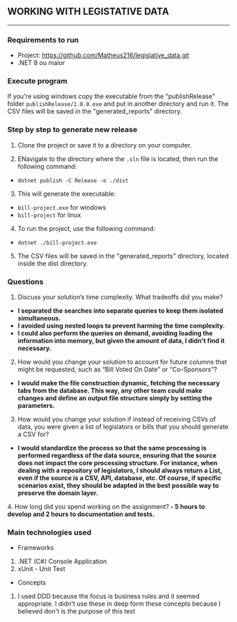 ## WORKING WITH LEGISTATIVE DATA
----
### Requirements to run 
- Project: https://github.com/Matheus216/legislative_data.git
- .NET 8 ou maior


### Execute program 

If you're using windows copy the executable from the "publishRelease" folder `publishRelease/1.0.0.exe` and put in another directory and run it. The CSV files will be saved in the "generated_reports" directory. 


### Step by step to generate new release
1. Clone the project or save it to a directory on your computer.

2. ENavigate to the directory where the `.sln` file is located, then run the following command:

- `dotnet publish -C Release -o ./dist`

3. This will generate the executable:
- `bill-project.exe` for windows 
- `bill-project` for linux 

4. To run the project, use the following command:
- `dotnet ./bill-project.exe`

5. The CSV files will be saved in the "generated_reports" directory, located inside the dist directory.


### Questions 

1. Discuss your solution’s time complexity. What tradeoffs did you make?<b> 
- I separated the searches into separate queries to keep them isolated simultaneous.
- I avoided using nested loops to prevent harming the time complexity.
- I could also perform the queries on demand, avoiding loading the information into memory, but given the amount of data, I didn't find it necessary.
</b>

2. How would you change your solution to account for future columns that might be requested, such as “Bill Voted On Date” or “Co-Sponsors”?<b>
- I would make the file construction dynamic, fetching the necessary tabs from the database.
This way, any other team could make changes and define an output file structure simply by setting the parameters.
</b>

3. How would you change your solution if instead of receiving CSVs of data, you were given a
list of legislators or bills that you should generate a CSV for?<b>
- I would standardize the process so that the same processing is performed regardless of the data source, ensuring that the source does not impact the core processing structure.
For instance, when dealing with a repository of legislators, I should always return a List, even if the source is a CSV, API, database, etc.
Of course, if specific scenarios exist, they should be adapted in the best possible way to preserve the domain layer.
</b>
4. How long did you spend working on the assignment?<b>
- 5 hours to develop and 2 hours to documentation and tests.
</b>


### Main technologies used 

- Frameworks
1. .NET (C#) Console Application
2. xUnit - Unit Test

- Concepts
1. I used DDD because the focus is business rules and it seemed appropriate. I didn't use these in deep form these concepts because I believed don't is the purpose of this test
